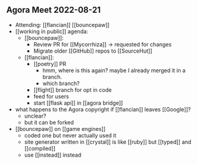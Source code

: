 ## Agora Meet 2022-08-21
- Attending: [[flancian]] [[bouncepaw]]
- [[working in public]] agenda:
    - [[bouncepaw]]:
        - Review PR for [[Mycorrhiza]] -> requested for changes
        - Migrate older [[GitHub]] repos to [[SourceHut]]
    - [[flancian]]:
        - [[poetry]] PR
            - hmm, where is this again? maybe I already merged it in a branch.
            - which branch?
        - [[flight]] branch for opt in code 
        - feed for users
        - start [[flask api]] in [[agora bridge]]
- what happens to the Agora copyright if [[flancian]] leaves [[Google]]?
    - unclear?
    - but it can be forked
- [[bouncepaw]] on [[game engines]]
    - coded one but never actually used it
    - site generator written in [[crystal]] is like [[ruby]] but [[typed]] and [[compiled]]
    - use [[instead]] instead